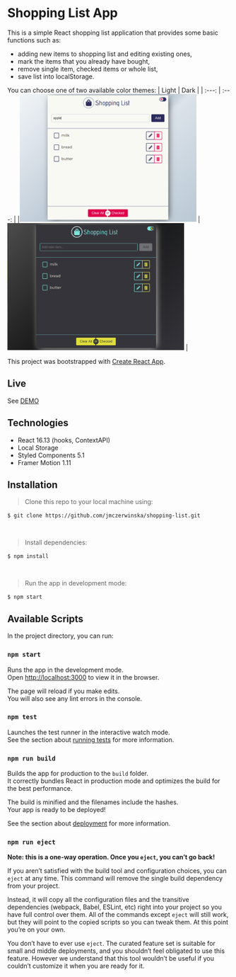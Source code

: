# Shopping List App

This is a simple React shopping list application that provides some basic functions such as:
 * adding new items to shopping list and editing existing ones,
 * mark the items that you already have bought,
 * remove single item, checked items or whole list,
 * save list into localStorage.

You can choose one of two available color themes:
| Light | Dark |
| :---: | :---: |
|<img src="./img/light.png" width="400" height="auto" /> | <img src="./img/dark.png" width="400" height="auto" /> |

This project was bootstrapped with [Create React App](https://github.com/facebook/create-react-app).

## Live

See [DEMO](https://jmczerwinska.github.io/shopping-list/)

## Technologies

 * React 16.13 (hooks, ContextAPI)
 * Local Storage
 * Styled Components 5.1
 * Framer Motion 1.11

## Installation

> Clone this repo to your local machine using:
```
$ git clone https://github.com/jmczerwinska/shopping-list.git
```
<br>

> Install dependencies:
```
$ npm install
```
<br>

> Run the app in development mode:
```
$ npm start
```

## Available Scripts

In the project directory, you can run:

### `npm start`

Runs the app in the development mode.<br />
Open [http://localhost:3000](http://localhost:3000) to view it in the browser.

The page will reload if you make edits.<br />
You will also see any lint errors in the console.

### `npm test`

Launches the test runner in the interactive watch mode.<br />
See the section about [running tests](https://facebook.github.io/create-react-app/docs/running-tests) for more information.

### `npm run build`

Builds the app for production to the `build` folder.<br />
It correctly bundles React in production mode and optimizes the build for the best performance.

The build is minified and the filenames include the hashes.<br />
Your app is ready to be deployed!

See the section about [deployment](https://facebook.github.io/create-react-app/docs/deployment) for more information.

### `npm run eject`

**Note: this is a one-way operation. Once you `eject`, you can’t go back!**

If you aren’t satisfied with the build tool and configuration choices, you can `eject` at any time. This command will remove the single build dependency from your project.

Instead, it will copy all the configuration files and the transitive dependencies (webpack, Babel, ESLint, etc) right into your project so you have full control over them. All of the commands except `eject` will still work, but they will point to the copied scripts so you can tweak them. At this point you’re on your own.

You don’t have to ever use `eject`. The curated feature set is suitable for small and middle deployments, and you shouldn’t feel obligated to use this feature. However we understand that this tool wouldn’t be useful if you couldn’t customize it when you are ready for it.
